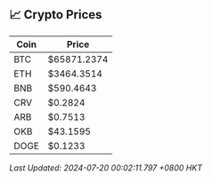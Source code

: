 ## 📈 Crypto Prices

| Coin | Price |
| ---- | ----- |
| BTC | $65871.2374 |
| ETH | $3464.3514 |
| BNB | $590.4643 |
| CRV | $0.2824 |
| ARB | $0.7513 |
| OKB | $43.1595 |
| DOGE | $0.1233 |

_Last Updated: 2024-07-20 00:02:11.797 +0800 HKT_